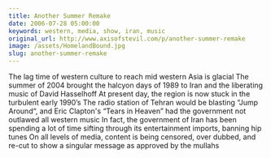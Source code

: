```yaml
---
title: Another Summer Remake
date: 2006-07-28 05:00:00
keywords: western, media, show, iran, music
original_url: http://www.axisofstevil.com/p/another-summer-remake
image: /assets/HomelandBound.jpg
slug: another-summer-remake
---
```


The lag time of western culture to reach mid western Asia is glacial  The summer of 2004 brought the halcyon days of 1989 to Iran and the liberating music of David Hasselhoff At present day, the region is now stuck in the turbulent early 1990’s The radio station of Tehran would be blasting “Jump Around“, and Eric Clapton&#039;s “Tears in Heaven” had the government not outlawed all western music In fact, the government of Iran has been spending a lot of time sifting through its entertainment imports, banning hip tunes On all levels of media, content is being censored, over dubbed, and re-cut to show a singular message as approved by the mullahs

